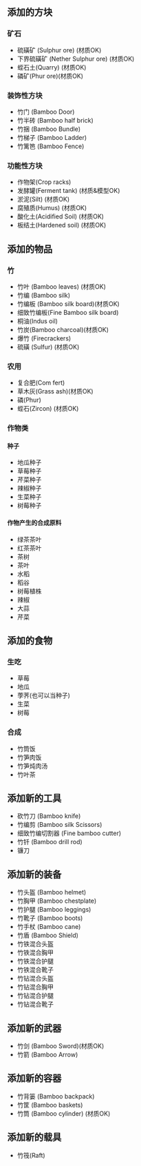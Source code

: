 ## 添加的方块

### 矿石

- 硫磺矿 (Sulphur ore) (材质OK)
- 下界硫磺矿 (Nether Sulphur ore) (材质OK)
- 蛭石土(Quarry) (材质OK)
- 磷矿(Phur ore)(材质OK)

### 装饰性方块

- 竹门 (Bamboo Door)
- 竹半砖 (Bamboo half brick)
- 竹捆 (Bamboo Bundle)
- 竹梯子 (Bamboo Ladder)
- 竹篱笆 (Bamboo Fence)

### 功能性方块

- 作物架(Crop racks)
- 发酵罐(Ferment tank) (材质&模型OK)
- 淤泥(Silt) (材质OK)
- 腐殖质(Humus) (材质OK)
- 酸化土(Acidified Soil) (材质OK)
- 板结土(Hardened soil) (材质OK)

## 添加的物品

### 竹

- 竹叶 (Bamboo leaves) (材质OK)
- 竹编 (Bamboo silk)
- 竹编板 (Bamboo silk board)(材质OK)
- 细致竹编板(Fine Bamboo silk board)
- 桐油(Indus oil)
- 竹炭(Bamboo charcoal)(材质OK)
- 爆竹 (Firecrackers)
- 硫磺 (Sulfur) (材质OK)

### 农用

- 复合肥(Com fert)
- 草木灰(Grass ash)(材质OK)
- 磷(Phur)
- 蛭石(Zircon) (材质OK)

### 作物类

#### 种子

- 地瓜种子
- 草莓种子
- 芹菜种子
- 辣椒种子
- 生菜种子
- 树莓种子

#### 作物产生的合成原料

- 绿茶茶叶
- 红茶茶叶
- 茶树
- 茶叶
- 水稻
- 稻谷
- 树莓植株
- 辣椒
- 大蒜
- 芹菜

## 添加的食物

### 生吃

- 草莓
- 地瓜
- 荸荠(也可以当种子)
- 生菜
- 树莓

### 合成

- 竹筒饭
- 竹笋肉饭
- 竹笋炖肉汤
- 竹叶茶

## 添加新的工具

- 砍竹刀 (Bamboo knife)
- 竹编剪 (Bamboo silk Scissors)
- 细致竹编切割器 (Fine bamboo cutter)
- 竹钎 (Bamboo drill rod)
- 镰刀

## 添加新的装备

- 竹头盔 (Bamboo helmet)
- 竹胸甲 (Bamboo chestplate)
- 竹护腿 (Bamboo leggings)
- 竹靴子 (Bamboo boots)
- 竹手杖 (Bamboo cane)
- 竹盾 (Bamboo Shield)
- 竹铁混合头盔
- 竹铁混合胸甲
- 竹铁混合护腿
- 竹铁混合靴子
- 竹钻混合头盔
- 竹钻混合胸甲
- 竹钻混合护腿
- 竹钻混合靴子

## 添加新的武器

- 竹剑 (Bamboo Sword)(材质OK)
- 竹箭 (Bamboo Arrow)

## 添加新的容器

- 竹背篓 (Bamboo backpack)
- 竹筐 (Bamboo baskets)
- 竹筒 (Bamboo cylinder) (材质OK)

## 添加新的载具

- 竹筏(Raft)
